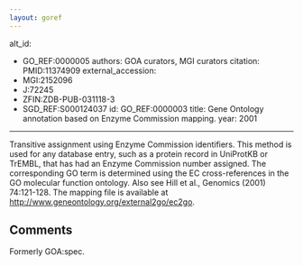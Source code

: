 ```yaml
---
layout: goref
--- 
```

alt_id: 
  - GO_REF:0000005
authors: GOA curators, MGI curators
citation: PMID:11374909
external_accession: 
  - MGI:2152096
  - J:72245
  - ZFIN:ZDB-PUB-031118-3
  - SGD_REF:S000124037
id: GO_REF:0000003
title: Gene Ontology annotation based on Enzyme Commission mapping.
year: 2001
---

Transitive assignment using Enzyme Commission identifiers. This method is used for any database entry, such as a protein record in UniProtKB or TrEMBL, that has had an Enzyme Commission number assigned. The corresponding GO term is determined using the EC cross-references in the GO molecular function ontology. Also see Hill et al., Genomics (2001) 74:121-128. The mapping file is available at http://www.geneontology.org/external2go/ec2go.

## Comments

Formerly GOA:spec.